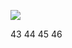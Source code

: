 ![](../../../Screenshots/Pasted%20image%2020210920225258.png)

43
44 <user username="tomcat" password="42MrHBE+z8Z" roles="manager-gui, admin-gui" />
45 </tomcat-users>
46
